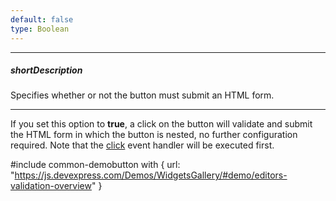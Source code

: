 ```yaml
---
default: false
type: Boolean
---
```

---
##### shortDescription
Specifies whether or not the button must submit an HTML form.

---
If you set this option to **true**, a click on the button will validate and submit the HTML form in which the button is nested, no further configuration required. Note that the [click](/api-reference/10%20UI%20Widgets/dxButton/4%20Events/click.md '/Documentation/ApiReference/UI_Widgets/dxButton/Events/#click') event handler will be executed first.

#include common-demobutton with {
    url: "https://js.devexpress.com/Demos/WidgetsGallery/#demo/editors-validation-overview"
}